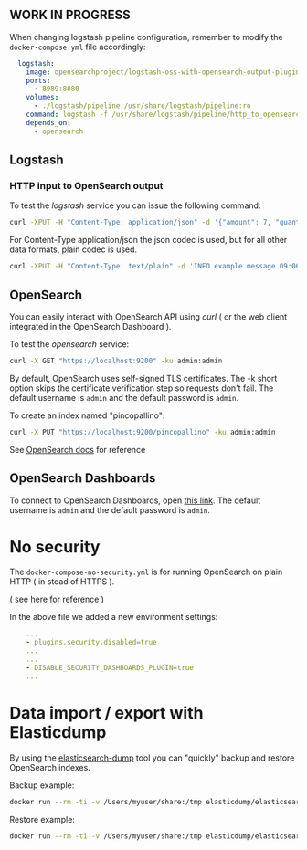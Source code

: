 
## WORK IN PROGRESS

When changing logstash pipeline configuration, remember to modify the `docker-compose.yml` file accordingly:

```yml
  logstash:
    image: opensearchproject/logstash-oss-with-opensearch-output-plugin:8.6.1
    ports:
      - 8989:8080                                                                   <<<<<<<<<<<<<<<< MAYBE CHANGE THIS <<<<<<<<<<<<<<<<
    volumes:
      - ./logstash/pipeline:/usr/share/logstash/pipeline:ro
    command: logstash -f /usr/share/logstash/pipeline/http_to_opensearch.conf       <<<<<<<<<<<<<<<< CHANGE THIS <<<<<<<<<<<<<<<<
    depends_on:
      - opensearch
```

## Logstash

### HTTP input to OpenSearch output

To test the *logstash* service you can issue the following command:

```bash
curl -XPUT -H "Content-Type: application/json" -d '{"amount": 7, "quantity": 3 }' http://127.0.0.1:8989
```

For Content-Type application/json the json codec is used, but for all other data formats, plain codec is used.

```bash
curl -XPUT -H "Content-Type: text/plain" -d 'INFO example message 09:06:23' http://127.0.0.1:8989
```

## OpenSearch

You can easily interact with OpenSearch API using *curl* ( or the web client integrated in the OpenSearch Dashboard ).


To test the *opensearch* service:

```bash
curl -X GET "https://localhost:9200" -ku admin:admin
```

By default, OpenSearch uses self-signed TLS certificates. The -k short option skips the certificate verification step so requests don't fail. The default username is `admin` and the default password is `admin`.

To create an index named "pincopallino":

```bash
curl -X PUT "https://localhost:9200/pincopallino" -ku admin:admin
```

See [OpenSearch docs](https://opensearch.org/docs/1.0/opensearch/rest-api/create-index/) for reference


## OpenSearch Dashboards

To connect to OpenSearch Dashboards, open [this link](http://localhost:5601). The default username is `admin` and the default password is `admin`.



# No security

The `docker-compose-no-security.yml` is for running OpenSearch on plain HTTP ( in stead of HTTPS ).

( see [here](https://github.com/opensearch-project/OpenSearch/issues/1598) for reference )

In the above file we added a new environment settings:

```yaml
    ...
    - plugins.security.disabled=true
    ...
    ...
    - DISABLE_SECURITY_DASHBOARDS_PLUGIN=true
    ...
```

# Data import / export with Elasticdump

By using the [elasticsearch-dump](https://github.com/elasticsearch-dump/elasticsearch-dump) tool you can "quickly" backup and restore OpenSearch indexes.


Backup example:

```bash
docker run --rm -ti -v /Users/myuser/share:/tmp elasticdump/elasticsearch-dump --input=http://host.internal.docker:9200/globalr --output=/tmp/globalr.json --type=data
```


Restore example:

```bash
docker run --rm -ti -v /Users/myuser/share:/tmp elasticdump/elasticsearch-dump --output=http://host.internal.docker:9200/globalr --input=/tmp/globalr.json --type=data
```